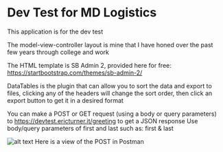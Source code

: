 Dev Test for MD Logistics 
==============

This application is for the dev test

The model-view-controller layout is mine that I have honed over the past few years through college and work

The HTML template is SB Admin 2, provided here for free: https://startbootstrap.com/themes/sb-admin-2/

DataTables is the plugin that can allow you to sort the data and export to files, clicking any of the headers will change the sort order, then click an export button to get it 
in a desired format

You can make a POST or GET request (using a body or query parameters) to https://devtest.ericturner.it/greeting to get a JSON response
Use body/query parameters of first and last such as:
first & last

![alt text](https://i.postimg.cc/Hd7njdCD/Screen-Shot-2019-08-23-at-7-38-29-AM.png "Image of Postman POST")
Here is a view of the POST in Postman
